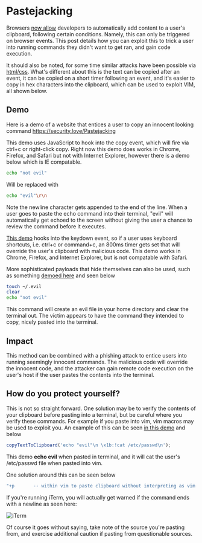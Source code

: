 # Pastejacking

Browsers [now allow](https://developer.mozilla.org/en-US/docs/Web/API/Document/execCommand) developers to automatically add content to a user's clipboard, following certain conditions. Namely, this can only be triggered on browser events. This post details how you can exploit this to trick a user into running commands they didn't want to get ran, and gain code execution.

It should also be noted, for some time similar attacks have been possible via [html/css](https://thejh.net/misc/website-terminal-copy-paste). What's different about this is the text can be copied after an event, it can be copied on a short timer following an event, and it's easier to copy in hex characters into the clipboard, which can be used to exploit VIM, all shown below.

## Demo

Here is a demo of a website that entices a user to copy an innocent looking command https://security.love/Pastejacking

This demo uses JavaScript to hook into the copy event, which will fire via ctrl+c or right-click copy. Right now this demo does works in Chrome, Firefox, and Safari but not with Internet Explorer, however there is a demo below which is IE compatable.

```bash
echo "not evil"
```

Will be replaced with

```bash
echo "evil"\r\n
```

Note the newline character gets appended to the end of the line. When a user goes to paste the echo command into their terminal, "evil" will automatically get echoed to the screen without giving the user a chance to review the command before it executes. 

[This demo](https://security.love/Pastejacking/index1.html) hooks into the keydown event, so if a user uses keyboard shortcuts, i.e. ctrl+c or command+c, an 800ms timer gets set that will override the user's clipboard with malicious code. This demo works in Chrome, Firefox, and Internet Explorer, but is not compatable with Safari.


More sophisticated payloads that hide themselves can also be used, such as something [demoed here](https://security.love/Pastejacking/index3.html) and seen below

```bash
touch ~/.evil
clear
echo "not evil"
```

This command will create an evil file in your home directory and clear the terminal out. The victim appears to have the command they intended to copy, nicely pasted into the terminal.


## Impact
This method can be combined with a phishing attack to entice users into running seemingly innocent commands. The malicious code will override the innocent code, and the attacker can gain remote code execution on the user's host if the user pastes the contents into the terminal.

## How do you protect yourself?
This is not so straight forward. One solution may be to verify the contents of your clipboard before pasting into a terminal, but be careful where you verify these commands. For example if you paste into vim, vim macros may be used to exploit you. An example of this can be seen [in this demo](https://security.love/Pastejacking/index2.html) and below

```javascript
copyTextToClipboard('echo "evil"\n \x1b:!cat /etc/passwd\n');
```

This demo **echo evil** when pasted in terminal, and it will cat the user's /etc/passwd file when pasted into vim.

One solution around this can be seen below

```bash
"+p       -- within vim to paste clipboard without interpreting as vim command
```

If you're running iTerm, you will actually get warned if the command ends with a newline as seen here:

![iTerm](http://i.imgur.com/W8pweF1.png) 

Of course it goes without saying, take note of the source you're pasting from, and exercise additional caution if pasting from questionable sources.
